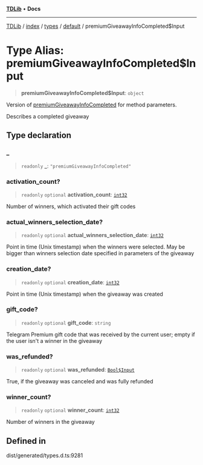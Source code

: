 [**TDLib**](../../../../../../README.md) • **Docs**

***

[TDLib](../../../../../../modules.md) / [index](../../../../../README.md) / [types](../../../README.md) / [default](../README.md) / premiumGiveawayInfoCompleted$Input

# Type Alias: premiumGiveawayInfoCompleted$Input

> **premiumGiveawayInfoCompleted$Input**: `object`

Version of [premiumGiveawayInfoCompleted](premiumGiveawayInfoCompleted.md) for method parameters.

Describes a completed giveaway

## Type declaration

### \_

> `readonly` **\_**: `"premiumGiveawayInfoCompleted"`

### activation\_count?

> `readonly` `optional` **activation\_count**: [`int32`](int32.md)

Number of winners, which activated their gift codes

### actual\_winners\_selection\_date?

> `readonly` `optional` **actual\_winners\_selection\_date**: [`int32`](int32.md)

Point in time (Unix timestamp) when the winners were selected. May be bigger than winners selection date specified in parameters of the giveaway

### creation\_date?

> `readonly` `optional` **creation\_date**: [`int32`](int32.md)

Point in time (Unix timestamp) when the giveaway was created

### gift\_code?

> `readonly` `optional` **gift\_code**: `string`

Telegram Premium gift code that was received by the current user; empty if the user isn't a winner in the giveaway

### was\_refunded?

> `readonly` `optional` **was\_refunded**: [`Bool$Input`](Bool$Input.md)

True, if the giveaway was canceled and was fully refunded

### winner\_count?

> `readonly` `optional` **winner\_count**: [`int32`](int32.md)

Number of winners in the giveaway

## Defined in

dist/generated/types.d.ts:9281
